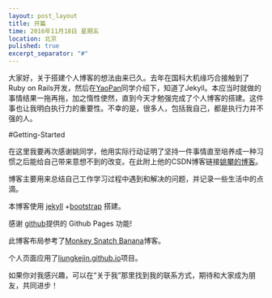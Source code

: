 ```yaml
---
layout: post_layout
title: 开篇
time: 2016年11月18日 星期五
location: 北京
pulished: true
excerpt_separator: "#"
---
```


大家好，关于搭建个人博客的想法由来已久。去年在国科大机缘巧合接触到了Ruby on Rails开发，然后在<a href="https://github.com/cseryp" target = "_blank">YaoPan</a>同学介绍下，知道了Jekyll。本应当时就做的事情结果一拖再拖，加之惰性使然，直到今天才勉强完成了个人博客的搭建。这件事也让我明白执行力的重要性。不幸的是，很多人，包括我自己，都是执行力并不强的人。

#Getting-Started

在这里我要再次感谢姚同学，他用实际行动证明了坚持一件事情直至培养成一种习惯之后能给自己带来意想不到的改变。在此附上他的CSDN博客链接<a href = "http://blog.csdn.net/napoay" target = "_blank">姚攀的博客</a>。

博客主要用来总结自己工作学习过程中遇到和解决的问题，并记录一些生活中的点滴。

本博客使用 <a href="http://jekyll.bootcss.com/" target="_blank">jekyll</a> +<a href="http://v3.bootcss.com" target="_blank">bootstrap</a> 搭建。

感谢 <a href="https://github.com" target="_blank">github</a>提供的 Github Pages 功能!

此博客布局参考了<a href="http://www.monkeysnatchbanana.com/" target="_blank">Monkey Snatch Banana</a>博客。

个人页面应用了<a href="https://github.com/liungkejin/liungkejin.github.io" target="_blank">liungkejin.github.io</a>项目。

如果你对我感兴趣，可以在“关于我”那里找到我的联系方式，期待和大家成为朋友，共同进步！
